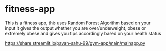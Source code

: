 # fitness-app

This is a fitness app, this uses Random Forest Algorithm based on your input it gives the output whether you are over/underweight, obese or extremely obese and gives you tips accordingly based on your health status

https://share.streamlit.io/pavan-sahu-99/gym-app/main/mainapp.py
